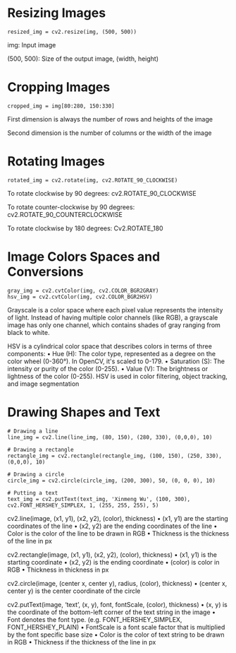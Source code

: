 # Resizing Images
```
resized_img = cv2.resize(img, (500, 500))
```
img: Input image

(500, 500): Size  of the output image, (width, height)
# Cropping Images
```
cropped_img = img[80:280, 150:330]
```
First dimension is always the number of rows and heights of the image

Second dimension is the number of columns or the width of the image
# Rotating Images
```
rotated_img = cv2.rotate(img, cv2.ROTATE_90_CLOCKWISE)
```
To rotate clockwise by 90 degrees: cv2.ROTATE_90_CLOCKWISE

To rotate counter-clockwise by 90 degrees: cv2.ROTATE_90_COUNTERCLOCKWISE

To rotate clockwise by 180 degrees: Cv2.ROTATE_180
# Image Colors Spaces and Conversions
```
gray_img = cv2.cvtColor(img, cv2.COLOR_BGR2GRAY)
hsv_img = cv2.cvtColor(img, cv2.COLOR_BGR2HSV)
```
Grayscale is a color space where each pixel value represents the intensity of light. Instead of having multiple color channels (like RGB), a grayscale image has only one channel, which contains shades of gray ranging from black to white.

HSV is a cylindrical color space that describes colors in terms of three components:
• Hue (H): The color type, represented as a degree on the color wheel (0-360°). In OpenCV, it's scaled to 0-179.
• Saturation (S): The intensity or purity of the color (0-255).
• Value (V): The brightness or lightness of the color (0-255).
HSV is used in color filtering, object tracking, and image segmentation
# Drawing Shapes and Text
```
# Drawing a line
line_img = cv2.line(line_img, (80, 150), (280, 330), (0,0,0), 10)

# Drawing a rectangle
rectangle_img = cv2.rectangle(rectangle_img, (100, 150), (250, 330), (0,0,0), 10)

# Drawing a circle
circle_img = cv2.circle(circle_img, (200, 300), 50, (0, 0, 0), 10)

# Putting a text
text_img = cv2.putText(text_img, 'Xinmeng Wu', (100, 300), cv2.FONT_HERSHEY_SIMPLEX, 1, (255, 255, 255), 5)
```
cv2.line(image, (x1, y1), (x2, y2), (color), thickness)
• (x1, y1) are the starting coordinates of the line
• (x2, y2) are the ending coordinates of the line
• Color is the color of the line to be drawn in RGB
• Thickness is the thickness of the line in px

cv2.rectangle(image, (x1, y1), (x2, y2), (color), thickness)
• (x1, y1) is the starting coordinate
• (x2, y2) is the ending coordinate
• (color) is color in RGB
• Thickness in thickness in px

cv2.circle(image, (center x, center y), radius, (color), thickness)
• (center x, center y) is the center coordinate of the circle

cv2.putText(image, ‘text’, (x, y), font, fontScale, (color), thickness)
• (x, y) is the coordinate of the bottom-left corner of the text string in the image
• Font denotes the font type. (e.g. FONT_HERSHEY_SIMPLEX, FONT_HERSHEY_PLAIN)
• FontScale is a font scale factor that is multiplied by the font specific base size
• Color is the color of text string to be drawn in RGB
• Thickness if the thickness of the line in px




